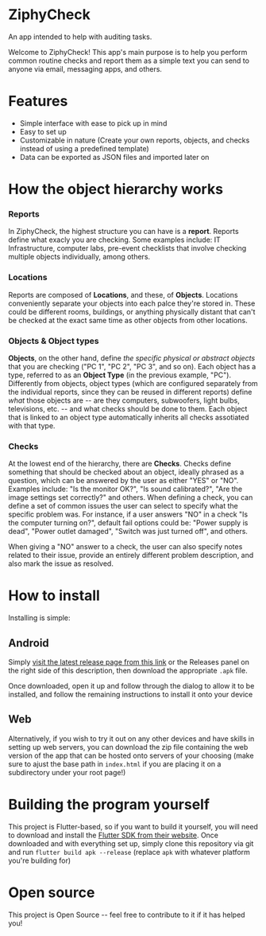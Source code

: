 # ZiphyCheck

An app intended to help with auditing tasks.

Welcome to ZiphyCheck! This app's main purpose is to help you perform common routine checks and report them as a simple text you can send to anyone via email, messaging apps, and others.

# Features

- Simple interface with ease to pick up in mind
- Easy to set up
- Customizable in nature (Create your own reports, objects, and checks instead of using a predefined template)
- Data can be exported as JSON files and imported later on

# How the object hierarchy works

### Reports

In ZiphyCheck, the highest structure you can have is a **report**. Reports define what exacly you are checking. Some examples include: IT Infrastructure, computer labs, pre-event checklists that involve checking multiple objects individually, among others.

### Locations

Reports are composed of **Locations**, and these, of **Objects**. Locations conveniently separate your objects into each palce they're stored in. These could be different rooms, buildings, or anything physically distant that can't be checked at the exact same time as other objects from other locations.

### Objects & Object types

**Objects**, on the other hand, define *the specific physical or abstract objects* that you are checking ("PC 1", "PC 2", "PC 3", and so on). Each object has a type, referred to as an **Object Type** (in the previous example, "PC"). Differently from objects, object types (which are configured separately from the individual reports, since they can be reused in different reports) define *what* those objects are -- are they computers, subwoofers, light bulbs, televisions, etc. -- and what checks should be done to them. Each object that is linked to an object type automatically inherits all checks assotiated with that type.

### Checks

At the lowest end of the hierarchy, there are **Checks**. Checks define something that should be checked about an object, ideally phrased as a question, which can be answered by the user as either "YES" or "NO". Examples include: "Is the monitor OK?", "Is sound calibrated?", "Are the image settings set correctly?" and others. When defining a check, you can define a set of common issues the user can select to specify what the specific problem was. For instance, if a user answers "NO" in a check "Is the computer turning on?", default fail options could be: "Power supply is dead", "Power outlet damaged", "Switch was just turned off", and others. 

When giving a "NO" answer to a check, the user can also specify notes related to their issue, provide an entirely different problem description, and also mark the issue as resolved.

# How to install

Installing is simple:

## Android

Simply [visit the latest release page from this link](https://github.com/GabPSS/ziphycheck/releases/latest) or the Releases panel on the right side of this description, then download the appropriate `.apk` file. 

Once downloaded, open it up and follow through the dialog to allow it to be installed, and follow the remaining instructions to install it onto your device

## Web

Alternatively, if you wish to try it out on any other devices and have skills in setting up web servers, you can download the zip file containing the web version of the app that can be hosted onto servers of your choosing (make sure to ajust the base path in `index.html` if you are placing it on a subdirectory under your root page!)

# Building the program yourself

This project is Flutter-based, so if you want to build it yourself, you will need to download and install the [Flutter SDK from their website](https://docs.flutter.dev/get-started/install). Once downloaded and with everything set up, simply clone this repository via git and run `flutter build apk --release` (replace `apk` with whatever platform you're building for)

# Open source

This project is Open Source -- feel free to contribute to it if it has helped you!

